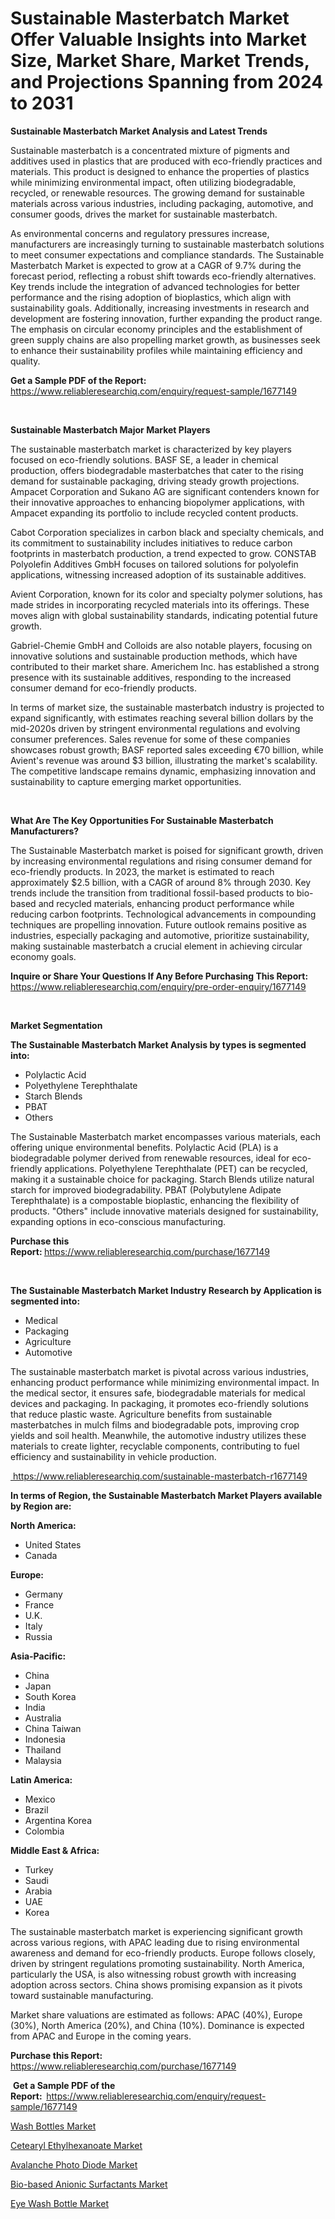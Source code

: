 <p><h1>Sustainable Masterbatch Market Offer Valuable Insights into Market Size, Market Share, Market Trends, and Projections Spanning from 2024 to 2031</h1></p><p><strong>Sustainable Masterbatch Market Analysis and Latest Trends</strong></p>
<p><p>Sustainable masterbatch is a concentrated mixture of pigments and additives used in plastics that are produced with eco-friendly practices and materials. This product is designed to enhance the properties of plastics while minimizing environmental impact, often utilizing biodegradable, recycled, or renewable resources. The growing demand for sustainable materials across various industries, including packaging, automotive, and consumer goods, drives the market for sustainable masterbatch.</p><p>As environmental concerns and regulatory pressures increase, manufacturers are increasingly turning to sustainable masterbatch solutions to meet consumer expectations and compliance standards. The Sustainable Masterbatch Market is expected to grow at a CAGR of 9.7% during the forecast period, reflecting a robust shift towards eco-friendly alternatives. Key trends include the integration of advanced technologies for better performance and the rising adoption of bioplastics, which align with sustainability goals. Additionally, increasing investments in research and development are fostering innovation, further expanding the product range. The emphasis on circular economy principles and the establishment of green supply chains are also propelling market growth, as businesses seek to enhance their sustainability profiles while maintaining efficiency and quality.</p></p>
<p><strong>Get a Sample PDF of the Report:&nbsp;</strong> <a href="https://www.reliableresearchiq.com/enquiry/request-sample/1677149?utm_campaign=1088&utm_medium=2&utm_source=Github&utm_content=ia&utm_term=30092024&utm_id=sustainable-masterbatch">https://www.reliableresearchiq.com/enquiry/request-sample/1677149</a></p>
<p>&nbsp;</p>
<p><strong>Sustainable Masterbatch Major Market Players</strong></p>
<p><p>The sustainable masterbatch market is characterized by key players focused on eco-friendly solutions. BASF SE, a leader in chemical production, offers biodegradable masterbatches that cater to the rising demand for sustainable packaging, driving steady growth projections. Ampacet Corporation and Sukano AG are significant contenders known for their innovative approaches to enhancing biopolymer applications, with Ampacet expanding its portfolio to include recycled content products.</p><p>Cabot Corporation specializes in carbon black and specialty chemicals, and its commitment to sustainability includes initiatives to reduce carbon footprints in masterbatch production, a trend expected to grow. CONSTAB Polyolefin Additives GmbH focuses on tailored solutions for polyolefin applications, witnessing increased adoption of its sustainable additives.</p><p>Avient Corporation, known for its color and specialty polymer solutions, has made strides in incorporating recycled materials into its offerings. These moves align with global sustainability standards, indicating potential future growth.</p><p>Gabriel-Chemie GmbH and Colloids are also notable players, focusing on innovative solutions and sustainable production methods, which have contributed to their market share. Americhem Inc. has established a strong presence with its sustainable additives, responding to the increased consumer demand for eco-friendly products.</p><p>In terms of market size, the sustainable masterbatch industry is projected to expand significantly, with estimates reaching several billion dollars by the mid-2020s driven by stringent environmental regulations and evolving consumer preferences. Sales revenue for some of these companies showcases robust growth; BASF reported sales exceeding €70 billion, while Avient's revenue was around $3 billion, illustrating the market's scalability. The competitive landscape remains dynamic, emphasizing innovation and sustainability to capture emerging market opportunities.</p></p>
<p>&nbsp;</p>
<p><strong>What Are The Key Opportunities For Sustainable Masterbatch Manufacturers?</strong></p>
<p><p>The Sustainable Masterbatch market is poised for significant growth, driven by increasing environmental regulations and rising consumer demand for eco-friendly products. In 2023, the market is estimated to reach approximately $2.5 billion, with a CAGR of around 8% through 2030. Key trends include the transition from traditional fossil-based products to bio-based and recycled materials, enhancing product performance while reducing carbon footprints. Technological advancements in compounding techniques are propelling innovation. Future outlook remains positive as industries, especially packaging and automotive, prioritize sustainability, making sustainable masterbatch a crucial element in achieving circular economy goals.</p></p>
<p><strong>Inquire or Share Your Questions If Any Before Purchasing This Report:</strong> <a href="https://www.reliableresearchiq.com/enquiry/pre-order-enquiry/1677149?utm_campaign=1088&utm_medium=2&utm_source=Github&utm_content=ia&utm_term=30092024&utm_id=sustainable-masterbatch">https://www.reliableresearchiq.com/enquiry/pre-order-enquiry/1677149</a></p>
<p>&nbsp;</p>
<p><strong>Market Segmentation</strong></p>
<p><strong>The Sustainable Masterbatch Market Analysis by types is segmented into:</strong></p>
<p><ul><li>Polylactic Acid</li><li>Polyethylene Terephthalate</li><li>Starch Blends</li><li>PBAT</li><li>Others</li></ul></p>
<p><p>The Sustainable Masterbatch market encompasses various materials, each offering unique environmental benefits. Polylactic Acid (PLA) is a biodegradable polymer derived from renewable resources, ideal for eco-friendly applications. Polyethylene Terephthalate (PET) can be recycled, making it a sustainable choice for packaging. Starch Blends utilize natural starch for improved biodegradability. PBAT (Polybutylene Adipate Terephthalate) is a compostable bioplastic, enhancing the flexibility of products. "Others" include innovative materials designed for sustainability, expanding options in eco-conscious manufacturing.</p></p>
<p><strong>Purchase this Report:&nbsp;</strong><a href="https://www.reliableresearchiq.com/purchase/1677149?utm_campaign=1088&utm_medium=2&utm_source=Github&utm_content=ia&utm_term=30092024&utm_id=sustainable-masterbatch">https://www.reliableresearchiq.com/purchase/1677149</a></p>
<p>&nbsp;</p>
<p><strong>The Sustainable Masterbatch Market Industry Research by Application is segmented into:</strong></p>
<p><ul><li>Medical</li><li>Packaging</li><li>Agriculture</li><li>Automotive</li></ul></p>
<p><p>The sustainable masterbatch market is pivotal across various industries, enhancing product performance while minimizing environmental impact. In the medical sector, it ensures safe, biodegradable materials for medical devices and packaging. In packaging, it promotes eco-friendly solutions that reduce plastic waste. Agriculture benefits from sustainable masterbatches in mulch films and biodegradable pots, improving crop yields and soil health. Meanwhile, the automotive industry utilizes these materials to create lighter, recyclable components, contributing to fuel efficiency and sustainability in vehicle production.</p></p>
<p><a href="https://www.reliableresearchiq.com/sustainable-masterbatch-r1677149?utm_campaign=1088&utm_medium=2&utm_source=Github&utm_content=ia&utm_term=30092024&utm_id=sustainable-masterbatch">&nbsp;https://www.reliableresearchiq.com/sustainable-masterbatch-r1677149</a></p>
<p><strong>In terms of Region, the Sustainable Masterbatch Market Players available by Region are:</strong></p>
<p>
    <p> <strong> North America: </strong>
        <ul>
            <li>United States</li>
            <li>Canada</li>
        </ul>
        </p> 
    <p> <strong> Europe: </strong>
        <ul>
            <li>Germany</li>
            <li>France</li>
            <li>U.K.</li>
            <li>Italy</li>
            <li>Russia</li>
        </ul>
        </p> 
    <p> <strong> Asia-Pacific: </strong>
        <ul>
            <li>China</li>
            <li>Japan</li>
            <li>South Korea</li>
            <li>India</li>
            <li>Australia</li>
            <li>China Taiwan</li>
            <li>Indonesia</li>
            <li>Thailand</li>
            <li>Malaysia</li>
        </ul>
        </p> 
    <p> <strong> Latin America: </strong>
        <ul>
            <li>Mexico</li>
            <li>Brazil</li>
            <li>Argentina Korea</li>
            <li>Colombia</li>
        </ul>
        </p> 
    <p> <strong> Middle East & Africa: </strong>
        <ul>
            <li>Turkey</li>
            <li>Saudi</li>
            <li>Arabia</li>
            <li>UAE</li>
            <li>Korea</li>
        </ul>
    </p>
    </p>
<p><p>The sustainable masterbatch market is experiencing significant growth across various regions, with APAC leading due to rising environmental awareness and demand for eco-friendly products. Europe follows closely, driven by stringent regulations promoting sustainability. North America, particularly the USA, is also witnessing robust growth with increasing adoption across sectors. China shows promising expansion as it pivots toward sustainable manufacturing. </p><p>Market share valuations are estimated as follows: APAC (40%), Europe (30%), North America (20%), and China (10%). Dominance is expected from APAC and Europe in the coming years.</p></p>
<p><strong>Purchase this Report: </strong><a href="https://www.reliableresearchiq.com/purchase/1677149?utm_campaign=1088&utm_medium=2&utm_source=Github&utm_content=ia&utm_term=30092024&utm_id=sustainable-masterbatch">https://www.reliableresearchiq.com/purchase/1677149</a></p>
<p>&nbsp;<strong>Get a Sample PDF of the Report:&nbsp;&nbsp;</strong><a href="https://www.reliableresearchiq.com/enquiry/request-sample/1677149?utm_campaign=1088&utm_medium=2&utm_source=Github&utm_content=ia&utm_term=30092024&utm_id=sustainable-masterbatch">https://www.reliableresearchiq.com/enquiry/request-sample/1677149</a></p>
<p><strong></strong></p>
<p><p><a href="https://www.linkedin.com/pulse/wash-bottles-market-growth-outlook-from-2024-2031-projecting-93-s1yye?utm_campaign=1088&utm_medium=2&utm_source=Github&utm_content=ia&utm_term=30092024&utm_id=sustainable-masterbatch">Wash Bottles Market</a></p><p><a href="https://github.com/tambantaybe6/Market-Research-Report-List-1/blob/main/cetearyl-ethylhexanoate-market.md?utm_campaign=1088&utm_medium=2&utm_source=Github&utm_content=ia&utm_term=30092024&utm_id=sustainable-masterbatch">Cetearyl Ethylhexanoate Market</a></p><p><a href="https://issuu.com/reportprime-2/docs/avalanche-photo-diode-market-size-2_cbf49f6f579e2c?utm_campaign=1088&utm_medium=2&utm_source=Github&utm_content=ia&utm_term=30092024&utm_id=sustainable-masterbatch">Avalanche Photo Diode Market</a></p><p><a href="https://github.com/jorietygi/Market-Research-Report-List-1/blob/main/bio-based-anionic-surfactants-market.md?utm_campaign=1088&utm_medium=2&utm_source=Github&utm_content=ia&utm_term=30092024&utm_id=sustainable-masterbatch">Bio-based Anionic Surfactants Market</a></p><p><a href="https://www.linkedin.com/pulse/global-eye-wash-bottle-industry-types-applications-market-players-lmbqe?utm_campaign=1088&utm_medium=2&utm_source=Github&utm_content=ia&utm_term=30092024&utm_id=sustainable-masterbatch">Eye Wash Bottle Market</a></p></p>